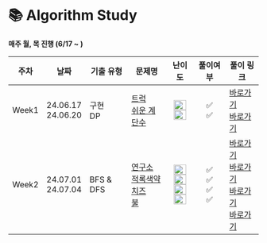 # 📚 Algorithm Study
<b> 매주 월, 목 진행 (6/17 ~ ) </b> 

| 주차    | 날짜                            | 기출 유형       | 문제명                                                                                                                                                                                                                                                                                   |                                                                                                                                                                             난이도                                                                                                                                                                              | 풀이여부 | 풀이 링크                                                                                                                                                                                                                                                                                                                                                                                                                                                |
|-------|-------------------------------|-------------|---------------------------------------------------------------------------------------------------------------------------------------------------------------------------------------------------------------------------------------------------------------------------------------|:------------------------------------------------------------------------------------------------------------------------------------------------------------------------------------------------------------------------------------------------------------------------------------------------------------------------------------------------------------:| :--------: |------------------------------------------------------------------------------------------------------------------------------------------------------------------------------------------------------------------------------------------------------------------------------------------------------------------------------------------------------------------------------------------------------------------------------------------------------|
| Week1 | 24.06.17<br /> 24.06.20<br /> | 구현 </br> DP | [트럭](https://www.acmicpc.net/problem/13335)<br />[쉬운 계단수](https://www.acmicpc.net/problem/10844)<br />                                                                                                                                                                                |                                                                                         <img height="20px" width="25px" src="https://static.solved.ac/tier_small/10.svg"/> <br /><img height="20px" width="25px" src="https://static.solved.ac/tier_small/10.svg"/>                                                                                          | ✅<br />✅       | <a href="https://github.com/URECA-Algorithm-Study/KimDaYeon/blob/main/src/week1/bj_13335.java">바로가기</a> </br> <a href="https://github.com/URECA-Algorithm-Study/KimDaYeon/blob/main/src/week1/bj_10844.java">바로가기</a>                                                                                                                                                                                                                                |
| Week2 | 24.07.01<br /> 24.07.04<br /> | BFS & DFS   | [연구소](https://www.acmicpc.net/problem/14502)<br />[적록색약](https://www.acmicpc.net/problem/10026)<br /> [치즈](https://www.acmicpc.net/problem/2636) <br> [불](https://www.acmicpc.net/problem/4179) | <img height="20px" width="25px" src="https://static.solved.ac/tier_small/12.svg"/> <br /><img height="20px" width="25px" src="https://static.solved.ac/tier_small/11.svg"/><br /><img height="20px" width="25px" src="https://static.solved.ac/tier_small/12.svg"/> <br /><img height="20px" width="25px" src="https://static.solved.ac/tier_small/13.svg"/> | ✅<br />✅<br />✅<br />✅       | <a href="https://github.com/URECA-Algorithm-Study/KimDaYeon/blob/main/src/week2/bj_14502.java.java">바로가기</a> </br> <a href="https://github.com/URECA-Algorithm-Study/KimDaYeon/blob/main/src/week2/bj_10026.java">바로가기</a> </br> <a href="https://github.com/URECA-Algorithm-Study/KimDaYeon/blob/main/src/week2/bj_2636.java">바로가기</a> </br> <a href="https://github.com/URECA-Algorithm-Study/KimDaYeon/blob/main/src/week2/bj_4179.java">바로가기</a> |
